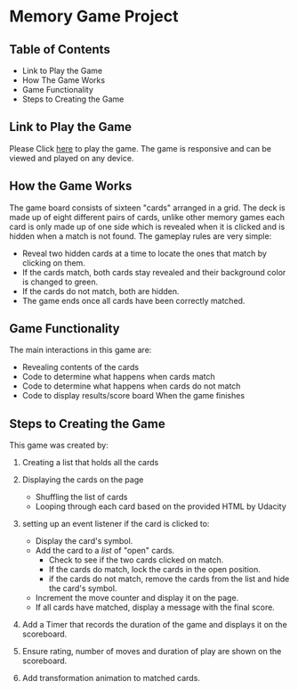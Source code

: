 # Memory Game Project

## Table of Contents
* Link to Play the Game
* How The Game Works
* Game Functionality
* Steps to Creating the Game

## Link to Play the Game
Please Click [here](https://udacity-memory-game-project--darmieade.repl.co/) to play the game. The game is responsive and can be viewed and played on any device.

## How the Game Works
The game board consists of sixteen "cards" arranged in a grid. The deck is made up of eight different pairs of cards, unlike other memory games each card is only made up of one side which is revealed when it is clicked and is hidden when a match is not found. The gameplay rules are very simple:
* Reveal two hidden cards at a time to locate the ones that match by clicking on them.
* If the cards match, both cards stay revealed and their background color is changed to green.
* If the cards do not match, both are hidden.
* The game ends once all cards have been correctly matched.

## Game Functionality
The main interactions in this game are:
* Revealing contents of the cards
* Code to determine what happens when cards match
* Code to determine what happens when cards do not match
* Code to display results/score board When the game finishes

## Steps to Creating the Game

This game was created by:
1. Creating a list that holds all the cards
2. Displaying the cards on the page
    * Shuffling the list of cards
    * Looping through each card based on the provided HTML by Udacity

3. setting up an event listener if the card is clicked to:
    * Display the card's symbol.
    * Add the card to a *list* of "open" cards.
        * Check to see if the two cards clicked on match.
        * If the cards do match, lock the cards in the open position.
        * if the cards do not match, remove the cards from the list and hide the card's symbol.
    * Increment the move counter and display it on the page.
    * If all cards have matched, display a message with the final score.
4. Add a Timer that records the duration of the game and displays it on the scoreboard.
5. Ensure rating, number of moves and duration of play are shown on the scoreboard.
6. Add transformation animation to matched cards.
